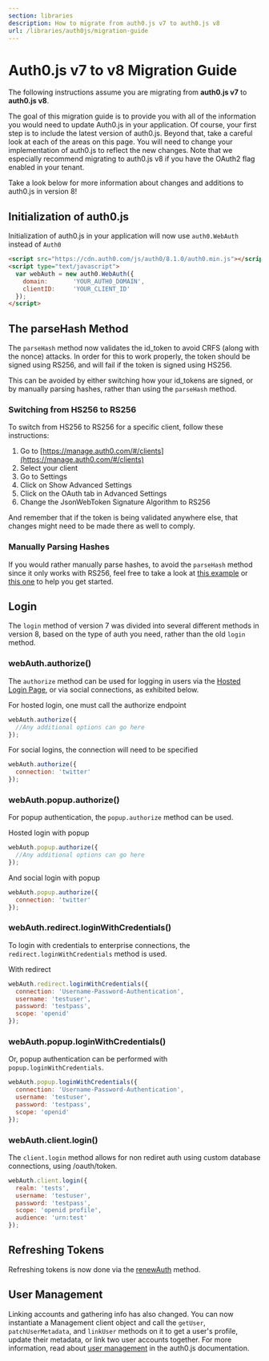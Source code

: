 ```yaml
---
section: libraries
description: How to migrate from auth0.js v7 to auth0.js v8
url: /libraries/auth0js/migration-guide
---
```


# Auth0.js v7 to v8 Migration Guide

The following instructions assume you are migrating from **auth0.js v7** to **auth0.js v8**. 

The goal of this migration guide is to provide you with all of the information you would need to update Auth0.js in your application. Of course, your first step is to include the latest version of auth0.js. Beyond that, take a careful look at each of the areas on this page. You will need to change your implementation of auth0.js to reflect the new changes. Note that we especially recommend migrating to auth0.js v8 if you have the OAuth2 flag enabled in your tenant. 

Take a look below for more information about changes and additions to auth0.js in version 8!

## Initialization of auth0.js

Initialization of auth0.js in your application will now use `auth0.WebAuth` instead of `Auth0`
```html
<script src="https://cdn.auth0.com/js/auth0/8.1.0/auth0.min.js"></script>
<script type="text/javascript">
  var webAuth = new auth0.WebAuth({
    domain:       'YOUR_AUTH0_DOMAIN',
    clientID:     'YOUR_CLIENT_ID'
  });
</script>
```

## The parseHash Method

The `parseHash` method now validates the id_token to avoid CRFS (along with the nonce) attacks. In order for this to work properly, the token should be signed using RS256, and will fail if the token is signed using HS256.

This can be avoided by either switching how your id_tokens are signed, or by manually parsing hashes, rather than using the `parseHash` method.

### Switching from HS256 to RS256

To switch from HS256 to RS256 for a specific client, follow these instructions:
1. Go to [https://manage.auth0.com/#/clients](https://manage.auth0.com/#/clients)
1. Select your client
1. Go to Settings
1. Click on Show Advanced Settings
1. Click on the OAuth tab in Advanced Settings
1. Change the JsonWebToken Signature Algorithm to RS256

And remember that if the token is being validated anywhere else, that changes might need to be made there as well to comply.

### Manually Parsing Hashes 

If you would rather manually parse hashes, to avoid the `parseHash` method since it only works with RS256, feel free to take a look at [this example](https://github.com/auth0/auth0.js/blob/master/src/web-auth/index.js#L97) or [this one](https://github.com/auth0/auth0.js/blob/master/src/helper/qs.js#L10) to help you get started.

## Login

The `login` method of version 7 was divided into several different methods in version 8, based on the type of auth you need, rather than the old `login` method.

### webAuth.authorize()

The `authorize` method can be used for logging in users via the [Hosted Login Page](/libraries/auth0js#hosted-login-page), or via social connections, as exhibited below. 

For hosted login, one must call the authorize endpoint


```js
webAuth.authorize({ 
  //Any additional options can go here 
});
```

For social logins, the connection will need to be specified

```js
webAuth.authorize({
  connection: 'twitter'
});
```

### webAuth.popup.authorize()

For popup authentication, the `popup.authorize` method can be used. 

Hosted login with popup

```js
webAuth.popup.authorize({ 
  //Any additional options can go here 
});
```

And social login with popup

```js
webAuth.popup.authorize({
  connection: 'twitter'
});
```

### webAuth.redirect.loginWithCredentials()

To login with credentials to enterprise connections, the `redirect.loginWithCredentials` method is used.

With redirect

```js
webAuth.redirect.loginWithCredentials({
  connection: 'Username-Password-Authentication',
  username: 'testuser',
  password: 'testpass',
  scope: 'openid'
});
```

### webAuth.popup.loginWithCredentials()

Or, popup authentication can be performed with `popup.loginWithCredentials`.

```js
webAuth.popup.loginWithCredentials({
  connection: 'Username-Password-Authentication',
  username: 'testuser',
  password: 'testpass',
  scope: 'openid'
});
```

### webAuth.client.login()

The `client.login` method allows for non rediret auth using custom database connections, using /oauth/token.

```js
webAuth.client.login({
  realm: 'tests',
  username: 'testuser',
  password: 'testpass',
  scope: 'openid profile',
  audience: 'urn:test'
});
```

## Refreshing Tokens

Refreshing tokens is now done via the [renewAuth](/libraries/auth0js#using-renewauth-to-acquire-new-tokens) method. 

## User Management

Linking accounts and gathering info has also changed. You can now instantiate a Management client object and call the `getUser`, `patchUserMetadata`, and `linkUser` methods on it to get a user's profile, update their metadata, or link two user accounts together. For more information, read about [user management](/libraries/auth0js#user-management) in the auth0.js documentation.
